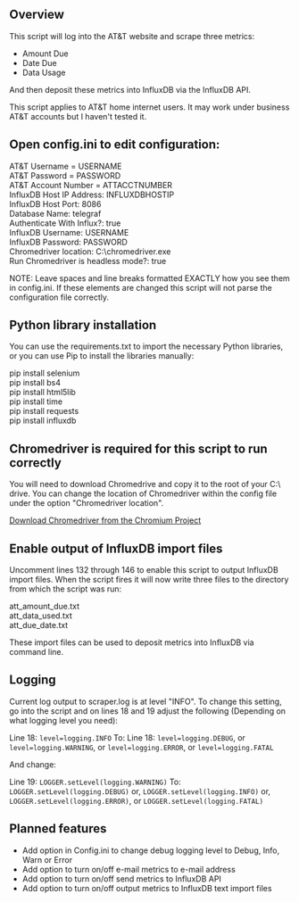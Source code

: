 ## Overview

This script will log into the AT&T website and scrape three metrics:  

- Amount Due  
- Date Due  
- Data Usage 

And then deposit these metrics into InfluxDB via the InfluxDB API.

This script applies to AT&T home internet users. It may work under business AT&T accounts but I haven't tested it.

## Open config.ini to edit configuration:

AT&T Username = USERNAME  
AT&T Password = PASSWORD  
AT&T Account Number = ATTACCTNUMBER  
InfluxDB Host IP Address: INFLUXDBHOSTIP  
InfluxDB Host Port: 8086  
Database Name: telegraf  
Authenticate With Influx?: true  
InfluxDB Username: USERNAME  
InfluxDB Password: PASSWORD  
Chromedriver location: C:\chromedriver.exe  
Run Chromedriver is headless mode?: true  

NOTE: Leave spaces and line breaks formatted EXACTLY how you see them in config.ini. If these elements are changed this script will not parse the configuration file correctly.  

## Python library installation

You can use the requirements.txt to import the necessary Python libraries, or you can use Pip to install the libraries manually:  

pip install selenium  
pip install bs4  
pip install html5lib  
pip install time  
pip install requests  
pip install influxdb  

## Chromedriver is required for this script to run correctly

You will need to download Chromedrive and copy it to the root of your C:\ drive. You can change the location of Chromedriver within the config file under the option "Chromedriver location".

[Download Chromedriver from the Chromium Project](https://chromedriver.chromium.org/downloads)

## Enable output of InfluxDB import files

Uncomment lines 132 through 146 to enable this script to output InfluxDB import files. When the script fires it will now write three files to the directory from which the script was run:

att_amount_due.txt  
att_data_used.txt  
att_due_date.txt  
  
These import files can be used to deposit metrics into InfluxDB via command line.

## Logging  

Current log output to scraper.log is at level "INFO". To change this setting, go into the script and on lines 18 and 19 adjust the following (Depending on what logging level you need):  

Line 18: `level=logging.INFO`
To:
Line 18: `level=logging.DEBUG`, or `level=logging.WARNING`, or `level=logging.ERROR`, or `level=logging.FATAL`

And change:

Line 19: `LOGGER.setLevel(logging.WARNING)`
To:
`LOGGER.setLevel(logging.DEBUG)` or, `LOGGER.setLevel(logging.INFO)` or, `LOGGER.setLevel(logging.ERROR)`, or `LOGGER.setLevel(logging.FATAL)`

## Planned features

- Add option in Config.ini to change debug logging level to Debug, Info, Warn or Error
- Add option to turn on/off e-mail metrics to e-mail address
- Add option to turn on/off send metrics to InfluxDB API
- Add option to turn on/off output metrics to InfluxDB text import files


